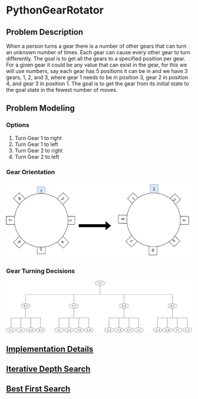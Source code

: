 [gears]: ./images/gearsOrientation.jpg
[gearChart]: ./images/GearDecision.jpg
[implementationInfo]: ./Documentation/Implementation.md
[iterativeSearch]: ./Documentation/IterativeBreadthSearch.md
[bestfirstSearch]: ./Documentation/BestFirstSearch.md

# PythonGearRotator

## Problem Description

When a person turns a gear there is a number of other gears that can turn an unknown number of times. Each gear can cause every other gear to turn differently. The goal is to get all the gears to a specified position per gear. For a given gear it could be any value that can exist in the gear, for this we will use numbers, say each gear has 5 positions it can be in and we have 3 gears,  1, 2, and 3, where gear 1 needs to be in position 3, gear 2 in position 4, and gear 3 in position 1. The goal is to get the gear from its initial state to the goal state in the fewest number of moves.

## Problem Modeling

### Options

1. Turn Gear 1 to right
2. Turn Gear 1 to left
3. Turn Gear 2 to right
4. Turn Gear 2 to left

### Gear Orientation

![alt text][gears]

### Gear Turning Decisions

![alt text][gearChart]

## [Implementation Details][implementationInfo]

## [Iterative Depth Search][iterativeSearch]

## [Best First Search][bestfirstSearch]
